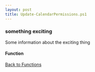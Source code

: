 ```yaml
---
layout: post
title: Update-CalendarPermissions.ps1
---
```


### something exciting

Some information about the exciting thing

#### Function

<script src="https://gist-it.appspot.com/github.com/BanterBoy/scripts-blog/blob/master/PowerShell/functions/exchange/Update-CalendarPermissions.ps1" crossorigin="anonymous"></script>

<a href="/menu/_pages/functions.html">Back to Functions</a>
